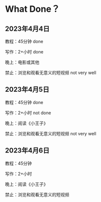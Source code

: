 # What Done？

## 2023年4月4日

教程：45分钟 done

写作：2+小时 done

晚上：电影或其他

禁止：浏览和观看无意义的短视频 not very well

## 2023年4月5日

教程：45分钟 done

写作：2+小时 not done

晚上：阅读《小王子》

禁止：浏览和观看无意义的短视频 not very well

## 2023年4月6日

教程：45分钟 

写作：2+小时 

晚上：阅读《小王子》

禁止：浏览和观看无意义的短视频

